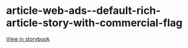 # article-web-ads--default-rich-article-story-with-commercial-flag

[View in storybook](https://raw.githack.com/Independent-Digital-News-and-Media-Ltd/indy100-pwamp-sb/PR-477-sb/index.html?path=/story/article-web-ads--default-rich-article-story-with-commercial-flag)